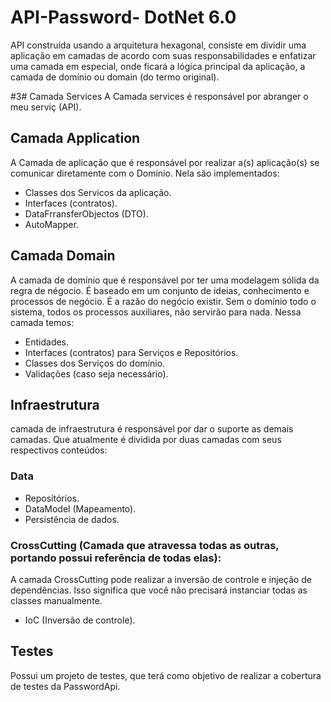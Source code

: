 # API-Password- DotNet 6.0
API construída usando a arquitetura hexagonal, consiste em dividir uma aplicação em camadas de acordo com suas responsabilidades e enfatizar uma camada em especial, onde ficará a lógica principal da aplicação, a camada de domínio ou domain (do termo original).


#3# Camada Services
 A Camada services é responsável por abranger o meu serviç (API).

## Camada Application
 A Camada de aplicação que é responsável por realizar a(s) aplicação(s) se comunicar diretamente com o Domínio. Nela são implementados:

 - Classes dos Servicos da aplicação.
 - Interfaces (contratos).
 - DataFrransferObjectos (DTO).
 - AutoMapper.
 
## Camada Domain
A camada de domínio que é responsável por ter uma modelagem sólida da regra de négocio. É baseado em um conjunto de ideias, conhecimento e processos de negócio. É a razão do negócio existir. Sem o domínio todo o sistema, todos os processos auxiliares, não servirão para nada. Nessa camada temos:

- Entidades.
- Interfaces (contratos) para Serviços e Repositórios.
- Classes dos Serviços do domínio.
- Validações (caso seja necessário).

## Infraestrutura 
 camada de infraestrutura é responsável por dar o suporte as demais camadas. Que atualmente é dividida por duas camadas com seus respectivos conteúdos:

### Data

- Repositórios.
- DataModel (Mapeamento).
- Persistência de dados.

### CrossCutting (Camada que atravessa todas as outras, portando possui referência de todas elas):
A camada CrossCutting pode realizar a inversão de controle e injeção de dependências. Isso significa que você não precisará instanciar todas as classes manualmente.

- IoC (Inversão de controle).

## Testes
Possui um projeto de testes, que terá como objetivo de realizar a cobertura de testes da PasswordApi.